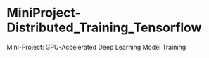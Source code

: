 # MiniProject-Distributed_Training_Tensorflow
Mini-Project: GPU-Accelerated Deep Learning Model Training
